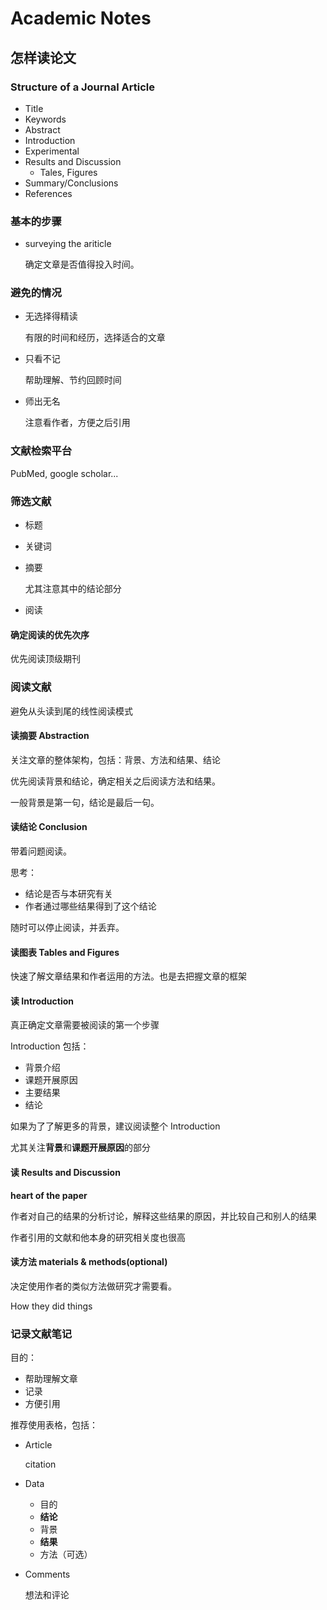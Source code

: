 # Academic Notes

## 怎样读论文

### Structure of a Journal Article

* Title
* Keywords
* Abstract
* Introduction
* Experimental
* Results and Discussion
  * Tales, Figures
* Summary/Conclusions
* References

### 基本的步骤

* surveying the ariticle

  确定文章是否值得投入时间。

### 避免的情况

* 无选择得精读

  有限的时间和经历，选择适合的文章

* 只看不记

  帮助理解、节约回顾时间

* 师出无名

  注意看作者，方便之后引用

### 文献检索平台

PubMed, google scholar...

### 筛选文献

* 标题

* 关键词

* 摘要

  尤其注意其中的结论部分

* 阅读

#### 确定阅读的优先次序

优先阅读顶级期刊

### 阅读文献

避免从头读到尾的线性阅读模式

#### 读摘要 Abstraction

关注文章的整体架构，包括：背景、方法和结果、结论

优先阅读背景和结论，确定相关之后阅读方法和结果。

一般背景是第一句，结论是最后一句。

#### 读结论 Conclusion

带着问题阅读。

思考：

* 结论是否与本研究有关
* 作者通过哪些结果得到了这个结论

随时可以停止阅读，并丢弃。

#### 读图表 Tables and Figures

快速了解文章结果和作者运用的方法。也是去把握文章的框架

#### 读 Introduction

真正确定文章需要被阅读的第一个步骤

Introduction 包括：

* 背景介绍
* 课题开展原因
* 主要结果
* 结论

如果为了了解更多的背景，建议阅读整个 Introduction

尤其关注**背景**和**课题开展原因**的部分

#### 读 Results and Discussion

**heart of the paper**

作者对自己的结果的分析讨论，解释这些结果的原因，并比较自己和别人的结果

作者引用的文献和他本身的研究相关度也很高

#### 读方法 materials & methods(optional)

决定使用作者的类似方法做研究才需要看。

How they did things

### 记录文献笔记

目的：

* 帮助理解文章
* 记录
* 方便引用

推荐使用表格，包括：

* Article

  citation

* Data

  * 目的
  * **结论**
  * 背景
  * **结果**
  * 方法（可选）

* Comments

  想法和评论